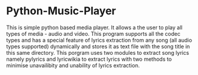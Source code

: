 # Python-Music-Player
This is simple python based media player. It allows a the user to play all types of  media - audio and video. This program supports all the codec types and has a  special feature of lyrics extraction from any song (all audio types supported)  dynamically and stores it as text file with the song title in this same directory. This porgram uses two modules to extract song lyrics namely pylyrics and lyricwikia  to extract lyrics with two methods to minimise unavailibity and unability of lyrics  extraction.
